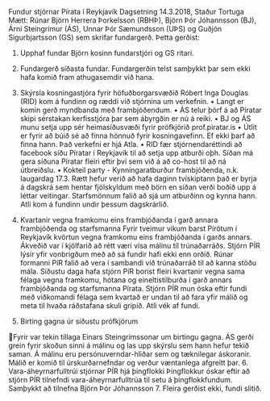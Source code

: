 Fundur stjórnar Pírata í Reykjavík
Dagsetning 14.3.2018, Staður Tortuga
Mætt: Rúnar Björn Herrera Þorkelsson (RBHÞ), Björn Þór Jóhannsson (BJ), Árni Steingrímur
(ÁS), Unnar Þór Sæmundsson (UÞS) og Guðjón Sigurbjartsson (GS) sem skrifar fundargerð.
Þetta gerðist:
1. Upphaf fundar
Björn kosinn fundarstjóri og GS ritari.
2. Fundargerð síðasta fundar.
Fundargerðin telst samþykkt þar sem ekki hafa komið fram athugasemdir við hana.
3. Skýrsla kosningastjóra fyrir höfuðborgarsvæðið
Róbert Inga Douglas (RID) kom á fundinn og ræddi við stjórnina um verkefnin.
• Langt er komin gerð myndbanda með frambjóðendum.
• ÁS telur þörf á að Píratar skipi sérstakan kerfisstjóra þar sem ábyrgðin er nú á
reiki.
• BJ og ÁS munu setja upp sér heimasíðusvæði fyrir prófkjörið prof.piratar.is
• Útlit er fyrir að búið sé að finna hönnuð fyrir kosningavefinn. Ef ekki þarf að finna
hann. Það verkefni er hjá Atla.
• RID fær stjórnendaréttindi að facebook síðu Píratar í Reykjavík til að setja upp
atburði oþh. Síðan má gera síðuna Píratar fleiri eftir því sem við á að co-host til
að ná útbreiðslu.
• Kokteil party - Kynningaratburður frambjóðenda, n.k. laugardag 17.3.
Rætt hefur verið að hafa daginn tvískiptann það er byrja á dagskrá sem hentar
fjölskyldum með börn en síðan verði boðið upp á léttar veitingar.
Starfsmönnum falið að sjá um atburðinn og kynna hann.
Atli kom á fundinn undir þessum dagskrárlið.

4. Kvartanir vegna framkomu eins frambjóðanda í garð annara frambjóðenda og
starfsmanna
Fyrir tveimur vikum barst Pírötum í Reykjavík kvörtun vegna framkomu eins
frambjóðanda í garðs annars. Ákveðið var í kjölfarið að rétt væri vísa málinu til
trúnaðarráðs. Stjórn PÍR lýsir yfir vonbrigðum með að sá fundir hafi ekki enn orðið.
Rúnar formanni PíR falið að vera í sambandi við trúnaðarráð til að kanna stöðu mála.
Síðustu daga hafa stjórn PíR borist fleiri kvartanir vegna sama félaga vegna framkomu,
hótana og eineltistilburða í garð annars frambjóðanda og starfsmanna Pírata.
Stjórn PÍR mun óska eftir fundi með viðkomandi félaga sem kvartað er undan til að fara
yfir málið og meta til hvaða ráðstafana skuli gripið.
Atli vék af fundi.

5. Birting gagna úr síðustu prófkjörum

Fyrir var tekin tillaga Einars Steingrímssonar um birtingu gagna.
ÁS gerði grein fyrir skoðun sinni á málinu og las upp skýrslu sem hann hefur tekið
saman. Á málinu eru persónuverndar-hliðar sem og tæknilegar áskoranir.
Málið er komið til úrskurðarnefndar og verður væntanlega afgreitt þar.
6. Vara-áheyrnarfulltrúi stjórnar PÍR hjá þingflokki
Þingflokkur óskar eftir að stjórn PÍR tilnefndi vara-áheyrnarfulltrúa til setu á
þingflokkfundum. Samþykkt að tilnefna Björn Þór Jóhannsson
7. Fleira gerðist ekki, fundi slitið.

